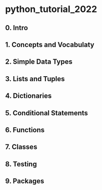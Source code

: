 # python_tutorial_2022


## 0. Intro

## 1. Concepts and Vocabulaty

## 2. Simple Data Types

## 3. Lists and Tuples

## 4. Dictionaries

## 5. Conditional Statements

## 6. Functions

## 7. Classes

## 8. Testing

## 9. Packages

